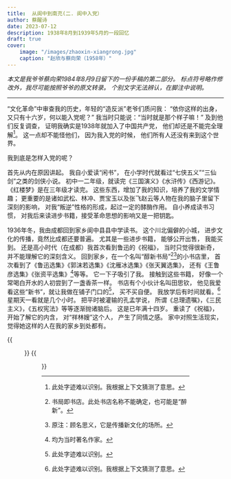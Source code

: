 ```yaml
---
title:  从阆中到南充(二. 阆中入党）
author: 蔡醒诗
date: 2023-07-12
description: 1938年8月到1939年5月的一段回忆
draft: true
cover:
    image: "/images/zhaoxin-xiangrong.jpg"
    caption: "赵欣与蔡向荣（1958年）"
---
```


*本文是我爷爷蔡向荣1984年8月9日留下的一份手稿的第二部分。
标点符号略作修改外，我尽可能按照爷爷的原文转录。
个别文字无法辨认，在脚注中说明。*

---

“文化革命”中审查我的历史，年轻的“造反派”老爷们质问我：
“依你这样的出身，又只有十六岁，何以能入党呢？”
我当时只能说：“当时就是那个样子嘛！”
及到他们反复调查，
证明我确实是1938年就加入了中国共产党，
他们却还是不能完全理解[^1]。
这一点却不能怪他们，
因为我入党的时候，
他们所有人还没有来到这个世界。

我到底是怎样入党的呢？

首先从内在原因讲起。
我自小爱读“闲书”，
在小学时代就看过“七侠五义”“三仙剑”之类的剑侠小说。
初中一二年级，就读完《三国演义》《水浒传》《西游记》。
《红楼梦》是在三年级才读完。
这些东西，增加了我的知识，培养了我的文学情趣；
更重要的是诸如武松、林冲、贾宝玉以及张飞赵云等人物在我的脑子里留下深刻的影响，
对我“叛逆”性格的形成，起过一定的酵酶作用。
自小养成读书习惯，
对我后来读进步书籍，接受革命思想的影响又是一把钥匙。

1936年冬，我由成都回到家乡阆中县县中学读书。
这个川北偏僻的小城，
进步文化的传播，竟然比成都还要普遍。
尤其是一些进步书籍，
能够公开出售，
我能买到。
还是高小时代（在成都）我首次看到鲁迅的《祝福》，
当时只觉得很新奇，
并不能理解它的深刻含义。
回到家乡，在一个名叫“醇新书局”[^2][^3]的小书店里，
首次看到了《鲁迅选集》《郭沫若选集》《沈雁冰选集》《张天翼选集》，
还有《王鲁彦选集》《张资平选集》[^4]等等。
它一下子吸引了我。
接触到这些书籍，
好像一个常喝白开水的人初尝到了一盏香茶一样。
书店有个小伙计名叫田思钦，
他见我爱看这些“新书”，就让我做在铺子门口的[^5]，
买不买自便。
我放学后有时间就看。[^1]
星期天一看就是几个小时。
把平时被灌输的孔孟学说，
所谓《总理遗嘱》，《三民主义》，《五权宪法》等等逐渐抛诸脑后。
这是已年满十四岁。
重读了《祝福》，
开始了解它的内含，
对“祥林嫂”这个人，
产生了同情之感。
家中对照生活现实，觉得她这样的人在我的家乡到处都有。

{{<figure src="03.jpg" title="爷爷的手稿第3页" >}}
{{<figure src="04.jpg" title="爷爷的手稿第4页" >}}

[^1]: 此处字迹难以识别。我根据上下文猜测了意思。
[^2]: 书局即书店。此处书店名称不能确定，也可能是“醉新”。
[^3]: 原注：顾名思义，它是传播新文化的场所。
[^4]: 均为当时著名作家。
[^5]: 此处字迹难以识别。
